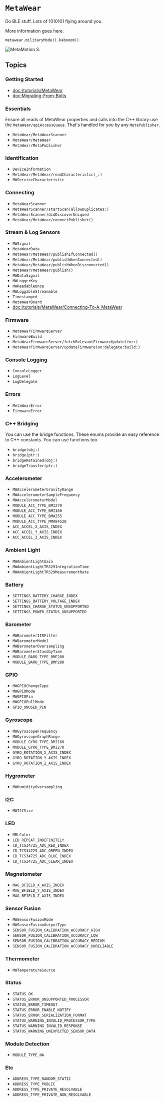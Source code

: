 # ``MetaWear``

Do BLE stuff. Lots of 1010101 flying around you.

More information goes here.

```
metawear.militaryMode().kabooom()
```

![MetaMotion S.](metamotion.png)

## Topics

### Getting Started

- <doc:/tutorials/MetaWear>
- <doc:Migrating-From-Bolts>

### Essentials

Ensure all reads of MetaWear properties and calls into the C++ library use the ``MetaWear/apiAccessQueue``. That's handled for you by any ``MetaPublisher``.

- ``MetaWear/MetaWearScanner``
- ``MetaWear/MetaWear``
- ``MetaWear/MetaPublisher``

### Identification

- ``DeviceInformation``
- ``MetaWear/MetaWear/readCharacteristic(_:)``
- ``MWServiceCharacteristic``

### Connecting
- ``MetaWearScanner``
- ``MetaWearScanner/startScan(allowDuplicates:)``
- ``MetaWearScanner/didDiscoverUniqued``
- ``MetaWear/MetaWear/connectPublisher()``

### Stream & Log Sensors

- ``MWSignal``
- ``MetaWearData``
- ``MetaWear/MetaWear/publishIfConnected()``
- ``MetaWear/MetaWear/publishWhenConnected()``
- ``MetaWear/MetaWear/publishWhenDisconnected()``
- ``MetaWear/MetaWear/publish()``
- ``MWDataSignal``
- ``MWLoggerKey``
- ``MWReadableOnce``
- ``MWLoggableStreamable``
- ``Timestamped``
- ``MetaWearBoard``
- <doc:/tutorials/MetaWear/Connecting-To-A-MetaWear>

### Firmware

- ``MetaWearFirmwareServer``
- ``FirmwareBuild``
- ``MetaWearFirmwareServer/fetchRelevantFirmwareUpdate(for:)``
- ``MetaWearFirmwareServer/updateFirmware(on:delegate:build:)``

### Console Logging

- ``ConsoleLogger``
- ``LogLevel``
- ``LogDelegate``

### Errors

- ``MetaWearError``
- ``FirmwareError``

### C++ Bridging

You can use the bridge functions. These enums provide an easy reference to C++ constants. You can use functions too.
+ ``bridge(obj:)``
+ ``bridge(ptr:)``
+ ``bridgeRetained(obj:)``
+ ``bridgeTransfer(ptr:)``

### Accelerometer

- ``MWAccelerometerGravityRange``
- ``MWAccelerometerSampleFrequency``
- ``MWAccelerometerModel``
- ``MODULE_ACC_TYPE_BMI270``
- ``MODULE_ACC_TYPE_BMI160``
- ``MODULE_ACC_TYPE_BMA255``
- ``MODULE_ACC_TYPE_MMA8452Q``
- ``ACC_ACCEL_X_AXIS_INDEX``
- ``ACC_ACCEL_Y_AXIS_INDEX``
- ``ACC_ACCEL_Z_AXIS_INDEX``

### Ambient Light

- ``MWAmbientLightGain``
- ``MWAmbientLightTR329IntegrationTime``
- ``MWAmbientLightTR329MeasurementRate``

### Battery

- ``SETTINGS_BATTERY_CHARGE_INDEX``
- ``SETTINGS_BATTERY_VOLTAGE_INDEX``
- ``SETTINGS_CHARGE_STATUS_UNSUPPORTED``
- ``SETTINGS_POWER_STATUS_UNSUPPORTED``

### Barometer

- ``MWBarometerIIRFilter``
- ``MWBarometerModel``
- ``MWBarometerOversampling``
- ``MWBarometerStandbyTime``
- ``MODULE_BARO_TYPE_BME280``
- ``MODULE_BARO_TYPE_BMP280``

### GPIO

- ``MWGPIOChangeType``
- ``MWGPIOMode``
- ``MWGPIOPin``
- ``MWGPIOPullMode``
- ``GPIO_UNUSED_PIN``

### Gyroscope

- ``MWGyroscopeFrequency``
- ``MWGyroscopeGraphRange``
- ``MODULE_GYRO_TYPE_BMI160``
- ``MODULE_GYRO_TYPE_BMI270``
- ``GYRO_ROTATION_X_AXIS_INDEX``
- ``GYRO_ROTATION_Y_AXIS_INDEX``
- ``GYRO_ROTATION_Z_AXIS_INDEX``

### Hygrometer

- ``MWHumidityOversampling``

### I2C

- ``MWI2CSize``

### LED

- ``MBLColor``
- ``LED_REPEAT_INDEFINITELY``
- ``CD_TCS34725_ADC_RED_INDEX``
- ``CD_TCS34725_ADC_GREEN_INDEX``
- ``CD_TCS34725_ADC_BLUE_INDEX``
- ``CD_TCS34725_ADC_CLEAR_INDEX``

### Magnetometer

- ``MAG_BFIELD_X_AXIS_INDEX``
- ``MAG_BFIELD_Y_AXIS_INDEX``
- ``MAG_BFIELD_Z_AXIS_INDEX``

### Sensor Fusion

- ``MWSensorFusionMode``
- ``MWSensorFusionOutputType``
- ``SENSOR_FUSION_CALIBRATION_ACCURACY_HIGH``
- ``SENSOR_FUSION_CALIBRATION_ACCURACY_LOW``
- ``SENSOR_FUSION_CALIBRATION_ACCURACY_MEDIUM``
- ``SENSOR_FUSION_CALIBRATION_ACCURACY_UNRELIABLE``

### Thermometer

- ``MWTemperatureSource``

### Status

- ``STATUS_OK``
- ``STATUS_ERROR_UNSUPPORTED_PROCESSOR``
- ``STATUS_ERROR_TIMEOUT``
- ``STATUS_ERROR_ENABLE_NOTIFY``
- ``STATUS_ERROR_SERIALIZATION_FORMAT``
- ``STATUS_WARNING_INVALID_PROCESSOR_TYPE``
- ``STATUS_WARNING_INVALID_RESPONSE``
- ``STATUS_WARNING_UNEXPECTED_SENSOR_DATA``

### Module Detection
- ``MODULE_TYPE_NA``

### Etc
- ``ADDRESS_TYPE_RANDOM_STATIC``
- ``ADDRESS_TYPE_PUBLIC``
- ``ADDRESS_TYPE_PRIVATE_RESOLVABLE``
- ``ADDRESS_TYPE_PRIVATE_NON_RESOLVABLE``
